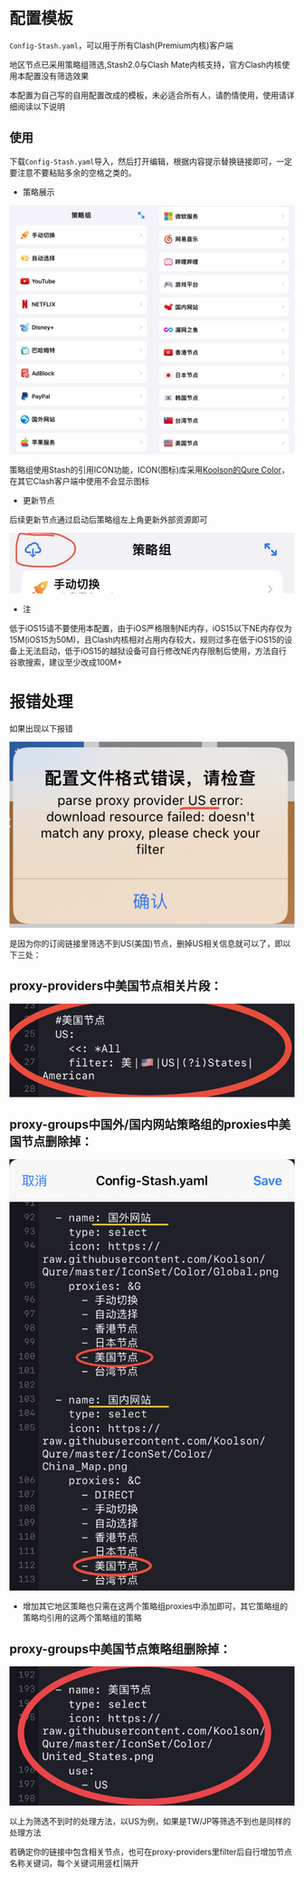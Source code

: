 配置模板
===

`Config-Stash.yaml`，可以用于所有Clash(Premium内核)客户端

地区节点已采用策略组筛选,Stash2.0与Clash Mate内核支持，官方Clash内核使用本配置没有筛选效果

本配置为自己写的自用配置改成的模板，未必适合所有人，请酌情使用，使用请详细阅读以下说明

使用
---
下载`Config-Stash.yaml`导入，然后打开编辑，根据内容提示替换链接即可，一定要注意不要粘贴多余的空格之类的。

- 策略展示

![](https://raw.githubusercontent.com/Infatuation-Fei/explain/main/Picture/celve.jpg)

策略组使用Stash的引用ICON功能，ICON(图标)库采用[Koolson的Qure Color](https://github.com/Koolson/Qure/tree/master/IconSet/Color)，在其它Clash客户端中使用不会显示图标

- 更新节点

后续更新节点通过启动后策略组左上角更新外部资源即可

![](https://raw.githubusercontent.com/Infatuation-Fei/explain/main/Picture/Config1.jpg)

- 注

低于iOS15请不要使用本配置，由于iOS严格限制NE内存，iOS15以下NE内存仅为15M(iOS15为50M)，且Clash内核相对占用内存较大，规则过多在低于iOS15的设备上无法启动，低于iOS15的越狱设备可自行修改NE内存限制后使用，方法自行谷歌搜索，建议至少改成100M+

报错处理
===
如果出现以下报错

![](https://raw.githubusercontent.com/Infatuation-Fei/explain/main/Picture/%E7%AD%9B%E9%80%89%E9%94%99%E8%AF%AF.png)

是因为你的订阅链接里筛选不到US(美国)节点，删掉US相关信息就可以了，即以下三处：

proxy-providers中美国节点相关片段：
---
![](https://raw.githubusercontent.com/Infatuation-Fei/explain/main/Picture/%E7%AD%9B%E9%80%89%E5%88%A0%E9%99%A4.png)

proxy-groups中国外/国内网站策略组的proxies中美国节点删除掉：
--
![](https://raw.githubusercontent.com/Infatuation-Fei/explain/main/Picture/%E5%9B%BD%E5%86%85%E5%A4%96%E7%AD%96%E7%95%A5%E7%BB%84.jpg)

- 增加其它地区策略也只需在这两个策略组proxies中添加即可，其它策略组的策略均引用的这两个策略组的策略

proxy-groups中美国节点策略组删除掉：
---
![](https://raw.githubusercontent.com/Infatuation-Fei/explain/main/Picture/US%E7%AD%96%E7%95%A5%E7%BB%84.jpg)

以上为筛选不到时的处理方法，以US为例，如果是TW/JP等筛选不到也是同样的处理方法

若确定你的链接中包含相关节点，也可在proxy-providers里filter后自行增加节点名称关键词，每个关键词用竖杠|隔开

